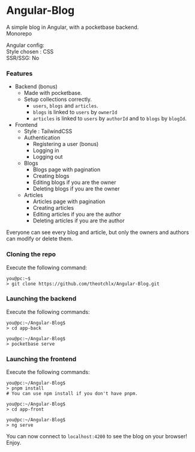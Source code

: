 # Angular-Blog
A simple blog in Angular, with a pocketbase backend.  
Monorepo  

Angular config:  
Style chosen : CSS  
SSR/SSG: No  

### Features

- Backend (bonus)
  - Made with pocketbase.
  - Setup collections correctly.
    - `users`, `blogs` and `articles`.
    - `blogs` is linked to `users` by `ownerId`
    - `articles` is linked to `users` by `authorId` and to `blogs` by `blogId`.
- Frontend
  - Style : TailwindCSS
  - Authentication
    - Registering a user (bonus)
    - Logging in
    - Logging out
  - Blogs
    - Blogs page with pagination
    - Creating blogs
    - Editing blogs if you are the owner
    - Deleting blogs if you are the owner
  - Articles
    - Articles page with pagination
    - Creating articles
    - Editing articles if you are the author
    - Deleting articles if you are the author

Everyone can see every blog and article, but only the owners and authors can modify or delete them.


### Cloning the repo

Execute the following command:
```
you@pc:~$
> git clone https://github.com/theotchlx/Angular-Blog.git
```

### Launching the backend

Execute the following commands:
```
you@pc:~/Angular-Blog$
> cd app-back

you@pc:~/Angular-Blog$
> pocketbase serve
```


### Launching the frontend

Execute the following commands:
```
you@pc:~/Angular-Blog$
> pnpm install
# You can use npm install if you don't have pnpm.

you@pc:~/Angular-Blog$
> cd app-front

you@pc:~/Angular-Blog$
> ng serve
```


You can now connect to `localhost:4200` to see the blog on your browser! Enjoy.
